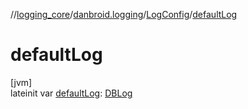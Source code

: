 //[logging_core](../../../index.md)/[danbroid.logging](../index.md)/[LogConfig](index.md)/[defaultLog](default-log.md)

# defaultLog

[jvm]\
lateinit var [defaultLog](default-log.md): [DBLog](../-d-b-log/index.md)
